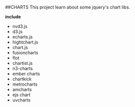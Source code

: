 ##CHARTS
This project learn about some jquery's chart libs.

**include**
*   nvd3.js
*   d3.js
*   echarts.js
*   hightchart.js
*   chart.js
*   fusioncharts
*   flot
*   chartist.js
*   n3-charts
*   ember charts
*   chartkick
*   metrocharts
*   amcharts
*   ejs chart
*   uvcharts
